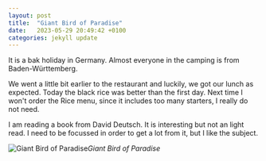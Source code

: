 ```yaml
---
layout: post
title:  "Giant Bird of Paradise"
date:   2023-05-29 20:49:42 +0100
categories: jekyll update
---
```


It is a bak holiday in Germany. Almost everyone in the camping is from Baden-Württemberg.  

We went a little bit earlier to the restaurant and luckily, we got our lunch as expected. Today the black rice was better than the first day. Next time I won't order the Rice menu, since it includes too many starters, I really do not need.  

I am reading a book from David Deutsch. It is interesting but not an light read. I need to be focussed in order to get a lot from it, but I like the subject.


![Giant Bird of Paradise](https://lh3.googleusercontent.com/kKam-6r3APCb6NXOBy0_vikis8xfM0q8luuBZW3Xd83tcz8A6Y5F5qPnxhPZ6MvJTilPaFtp3CtiuQ1CJ6aJaOlfq8pdMZknq6rXFKOe_sMzxYZ25Kn946Y6Q5hzxzfcozQ4hJjqKg=w2400)*Giant Bird of Paradise*&nbsp;



[jekyll-docs]: https://jekyllrb.com/docs/home
[jekyll-gh]:   https://github.com/jekyll/jekyll
[jekyll-talk]: https://talk.jekyllrb.com/


